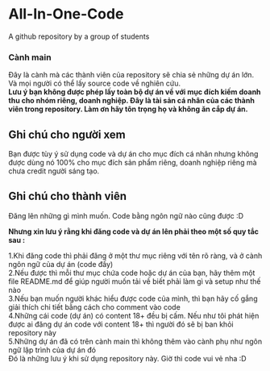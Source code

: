 # All-In-One-Code
A github repository by a group of students <br />

### Cành main
Đây là cành mà các thành viên của repository sẽ chia sẻ những dự án lớn. Và mọi người có thể lấy source code về nghiên cứu. <br />
**Lưu ý bạn không được phép lấy toàn bộ dự án về với mục đích kiếm doanh thu cho nhóm riêng, doanh nghiệp. Đây là tài sản cá nhân của các thành viên trong repository. Làm ơn hãy tôn trọng họ và không ăn cắp dự án.**

## Ghi chú cho người xem
Bạn được tùy ý sử dụng code và dự án cho mục đích cá nhân nhưng không được dùng nó 100% cho mục đích sản phẩm riêng, doanh nghiệp riêng mà chưa credit người sáng tạo.

## Ghi chú cho thành viên

Đăng lên những gì mình muốn. Code bằng ngôn ngữ nào cũng được :D <br />

**Nhưng xin lưu ý rằng khi đăng code và dự án lên phải theo một số quy tắc sau :** <br />

1.Khi đăng code thì phải đăng ở một thư mục riêng với tên rõ ràng, và ở cành ngôn ngữ của dự án (code đấy) <br />
2.Nếu được thì mỗi thư mục chứa code hoặc dự án của bạn, hãy thêm một file README.md để giúp người muốn tải về biết phải làm gì và setup như thế nào <br />
3.Nếu bạn muốn người khác hiểu được code của mình, thì bạn hãy cố gắng giải thích chi tiết bằng cách cho comment vào code <br />
4.Những cái code (dự án) có content 18+ đều bị cấm. Nếu như tôi phát hiện được ai đăng dự án code với content 18+ thì người đó sẽ bị ban khỏi repository này<br />
5.Những dự án đã có trên cành main thì không thêm vào cành phụ như ngôn ngữ lập trình của dự án đó <br />
Đó là những lưu ý khi sử dụng repository này. Giờ thì code vui vẻ nha :D
